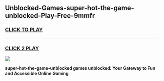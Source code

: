
## Unblocked-Games-super-hot-the-game-unblocked-Play-Free-9mmfr
<h3>
<a href="https://premium76.site?title=super-hot-the-game-unblocked&ref=22A">CLICK TO PLAY</a></h3>
<hr>

<h3>
<a href="https://premium76.site?title=super-hot-the-game-unblocked&ref=22A">CLICK 2 PLAY</a>
  
</h3>

<a href="https://premium76.site?title=super-hot-the-game-unblocked&ref=22A"><img src="https://clearcache.store/games.png"></a>


**super-hot-the-game-unblocked games unblocked: Your Gateway to Fun and Accessible Online Gaming**
